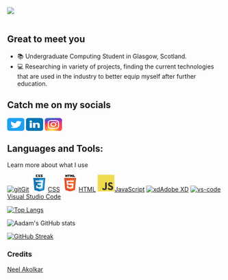 # <div align="centre"><img src="https://media1.giphy.com/media/qgQUggAC3Pfv687qPC/giphy.gif?cid=ecf05e47zw1hhadcy7hkoku99net3r6e35bwrafo0wdfho4i&rid=giphy.gif&ct=g" width="200px"></div>
# <h2>Great to meet you</h2>

- 📚 Undergraduate Computing Student in Glasgow, Scotland.
- 💻 Researching in variety of projects, finding the current technologies that are used in the industry to better equip myself after further education.

## Catch me on my socials

<a href="https://twitter.com/Aadam_Razak" target="blank"><img align="center" src="https://github.com/edent/SuperTinyIcons/blob/master/images/svg/twitter.svg" alt="Aadam_Razak" height="30" width="40" /></a>
<a href="https://linkedin.com/in/aadam-razak" target="blank"><img align="center" src="https://github.com/edent/SuperTinyIcons/blob/master/images/svg/linkedin.svg" alt="aadam-razak" height="30" width="40" /></a>
<a href="https://instagram.com/aadamrazak" target="blank"><img align="center" src="https://github.com/edent/SuperTinyIcons/blob/master/images/svg/instagram.svg" alt="aadamrazak" height="30" width="40" /></a>


## Languages and Tools:
<p align="left"> 
Learn more about what I use </p>
<a href="https://git-scm.com/" target="_blank"> <img src="https://www.vectorlogo.zone/logos/git-scm/git-scm-icon.svg" alt="git" width="40" height="40"/>Git</a>
<a href="https://www.w3schools.com/css/" target="_blank"> <img src="https://raw.githubusercontent.com/devicons/devicon/master/icons/css3/css3-original-wordmark.svg" alt="css3" width="40" height="40"/>CSS</a> 
<a href="https://www.w3.org/html/" target="_blank"> <img src="https://raw.githubusercontent.com/devicons/devicon/master/icons/html5/html5-original-wordmark.svg" alt="html5" width="40" height="40"/>HTML</a> 
<a href="https://developer.mozilla.org/en-US/docs/Web/JavaScript" target="_blank"><img src="https://raw.githubusercontent.com/devicons/devicon/master/icons/javascript/javascript-original.svg" alt="javascript" width="40" height="40">JavaScript</a> 
<a href="https://www.adobe.com/products/xd.html" target="_blank"> <img src="https://cdn.worldvectorlogo.com/logos/adobe-xd.svg" alt="xd" width="40" height="40"/>Adobe XD</a>
<a href="https://code.visualstudio.com/" target="_blank"> <img src=" " alt="vs-code" width="40" height="40"/>Visual Studio Code</a>

</p> 



[![Top Langs](https://github-readme-stats.vercel.app/api/top-langs/?username=arazak200&layout=compact&theme=dark&hide_border=true&&bg_color=0d1117&langs_count=8)](https://github.com/arazak200/github-readme-stats)

![Aadam's GitHub stats](https://github-readme-stats.vercel.app/api?username=arazak200&count_private=true&show_icons=true&hide_border=true&&bg_color=0d1117&ring=0088fe&icon_color=0088ff&theme=algolia)


[![GitHub Streak](https://github-readme-streak-stats.herokuapp.com/?user=arazak200&background=0d1117&ring=0088ff&fire=0088ff&currStreakLabel=0088ff&hide_border=true&theme=dark)](https://git.io/streak-stats)

### Credits

[Neel Akolkar](https://github.com/ne3lakolkar)

  
<!--

**ARazak200/ARazak200** is a ✨ _special_ ✨ repository because its `README.md` (this file) appears on your GitHub profile.

Here are some ideas to get you started:

- 🔭 I’m currently working on ...
- 🌱 I’m currently learning ...
- 👯 I’m looking to collaborate on ...
- 🤔 I’m looking for help with ...
- 💬 Ask me about ...
- 📫 How to reach me: ...
- 😄 Pronouns: ...
- ⚡ Fun fact: ...
-->
